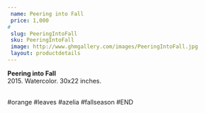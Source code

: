 ```yaml
---
 name: Peering into Fall
 price: 1,000
#
 slug: PeeringIntoFall
 sku: PeeringIntoFall
 image: http://www.ghmgallery.com/images/PeeringIntoFall.jpg
 layout: productdetails
---
```

<strong>Peering into Fall</strong><br />
 2015. Watercolor. 30x22 inches.<br />
 <br />
 
 
 
 #orange #leaves #azelia #fallseason
#END